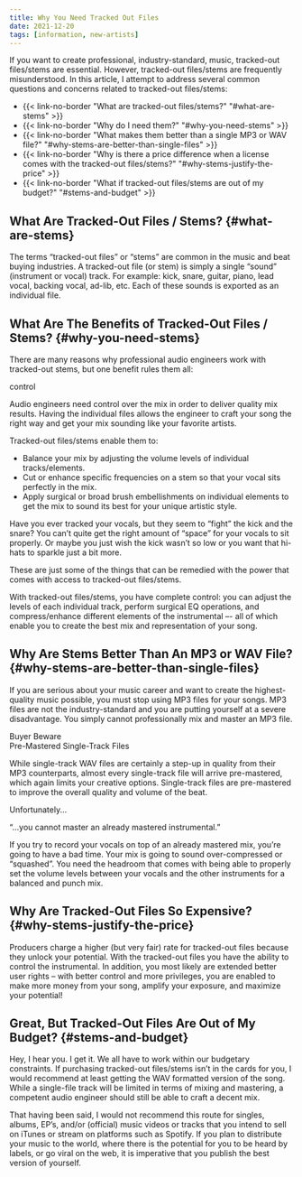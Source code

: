 ```yaml
---
title: Why You Need Tracked Out Files
date: 2021-12-20
tags: [information, new-artists]
---
```


If you want to create professional, industry-standard, music, tracked-out files/stems are essential. However, tracked-out files/stems are frequently misunderstood. In this article, I attempt to address several common questions and concerns related to tracked-out files/stems:

- {{< link-no-border "What are tracked-out files/stems?" "#what-are-stems" >}}
- {{< link-no-border "Why do I need them?" "#why-you-need-stems" >}}
- {{< link-no-border "What makes them better than a single MP3 or WAV file?" "#why-stems-are-better-than-single-files" >}}
- {{< link-no-border "Why is there a price difference when a license comes with the tracked-out files/stems?" "#why-stems-justify-the-price" >}}
- {{< link-no-border "What if tracked-out files/stems are out of my budget?" "#stems-and-budget" >}}

## What Are Tracked-Out Files / Stems? {#what-are-stems}

The terms “tracked-out files” or “stems” are common in the music and beat buying industries. A tracked-out file (or stem) is simply a single “sound” (instrument or vocal) track. For example: kick, snare, guitar, piano, lead vocal, backing vocal, ad-lib, etc. Each of these sounds is exported as an individual file.

## What Are The Benefits of Tracked-Out Files / Stems? {#why-you-need-stems}

There are many reasons why professional audio engineers work with tracked-out stems, but one benefit rules them all:

<div class="fw5 bg-lightest-blue pa3 tc near-black w-two-thirds center br avenir f3 lh-title ttu tracked-tight">
control
</div>

Audio engineers need control over the mix in order to deliver quality mix results. Having the individual files allows the engineer to craft your song the right way and get your mix sounding like your favorite artists. 

Tracked-out files/stems enable them to:

- Balance your mix by adjusting the volume levels of individual tracks/elements.
- Cut or enhance specific frequencies on a stem so that your vocal sits perfectly in the mix.
- Apply surgical or broad brush embellishments on individual elements to get the mix to sound its best for your unique artistic style.

Have you ever tracked your vocals, but they seem to “fight” the kick and the snare? You can’t quite get the right amount of “space” for your vocals to sit properly. Or maybe you just wish the kick wasn’t so low or you want that hi-hats to sparkle just a bit more. 

These are just some of the things that can be remedied with the power that comes with access to tracked-out files/stems. 

With tracked-out files/stems, you have complete control: you can adjust the levels of each individual track, perform surgical EQ operations, and compress/enhance different elements of the instrumental –- all of which enable you to create the best mix and representation of your song.

## Why Are Stems Better Than An MP3 or WAV File? {#why-stems-are-better-than-single-files}

If you are serious about your music career and want to create the highest-quality music possible, you must stop using MP3 files for your songs. MP3 files are not the industry-standard and you are putting yourself at a severe disadvantage. You simply cannot professionally mix and master an MP3 file. 

<div class="avenir bg-lightest-blue pa3 tc near-black i w-two-thirds center br">
<span class="fw5">Buyer Beware</span> <br>Pre-Mastered Single-Track Files
</div>

While single-track WAV files are certainly a step-up in quality from their MP3 counterparts, almost every single-track file will arrive pre-mastered, which again limits your creative options. Single-track files are pre-mastered to improve the overall quality and volume of the beat. 

Unfortunately...

<div class="avenir bg-lightest-blue pa3 tc near-black i w-two-thirds center br">
“...you cannot master an already mastered instrumental.”
</div>

If you try to record your vocals on top of an already mastered mix, you’re going to have a bad time. Your mix is going to sound over-compressed or “squashed”. You need the headroom that comes with being able to properly set the volume levels between your vocals and the other instruments for a balanced and punch mix.

## Why Are Tracked-Out Files So Expensive? {#why-stems-justify-the-price}

Producers charge a higher (but very fair) rate for tracked-out files because they unlock your potential. With the tracked-out files you have the ability to control the instrumental. In addition, you most likely are extended better user rights – with better control and more privileges, you are enabled to make more money from your song, amplify your exposure, and maximize your potential!

## Great, But Tracked-Out Files Are Out of My Budget? {#stems-and-budget}

Hey, I hear you. I get it. We all have to work within our budgetary constraints.
If purchasing tracked-out files/stems isn’t in the cards for you, I would recommend at least getting the WAV formatted version of the song. While a single-file track will be limited in terms of mixing and mastering, a competent audio engineer should still be able to craft a decent mix. 

That having been said, I would not recommend this route for singles, albums, EP’s, and/or (official) music videos or tracks that you intend to sell on iTunes or stream on platforms such as Spotify. If you plan to distribute your music to the world, where there is the potential for you to be heard by labels, or go viral on the web, it is imperative that you publish the best version of yourself.
